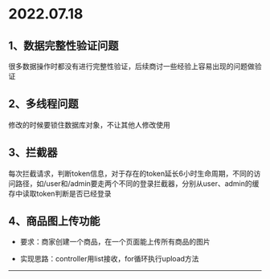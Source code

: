 #  2022.07.18

## 1、数据完整性验证问题

很多数据操作时都没有进行完整性验证，后续商讨一些经验上容易出现的问题做验证

## 2、多线程问题

修改的时候要锁住数据库对象，不让其他人修改使用

## 3、拦截器

每次拦截请求，判断token信息，对于存在的token延长6小时生命周期，不同的访问路径，如/user和/admin要走两个不同的登录拦截器，分别从user、admin的缓存中读取token判断是否已经登录

## 4、商品图上传功能

+ 要求：商家创建一个商品，在一个页面能上传所有商品的图片

+ 实现思路：controller用list接收，for循环执行upload方法

--- 
